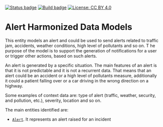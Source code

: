[![Status badge](https://img.shields.io/badge/status-draft-red.svg)](RELEASE_NOTES)
[![Build badge](https://img.shields.io/travis/smart-data-models/dataModel.Alert.svg "Travis build status")](https://travis-ci.org/smart-data-models/dataModel.Alert/)
[![License: CC BY 4.0](https://img.shields.io/badge/License-CC%20BY%204.0-lightgrey.svg)](https://creativecommons.org/licenses/by/4.0/)
# Alert Harmonized Data Models

This entity models an alert and could be used to send alerts related to traffic jam, accidents, weather conditions, high level of pollutants and so on. T
he purpose of the model is to support the generation of notifications for a user or trigger other actions, based on such alerts.

An alert is generated by a specific situation. The main features of an alert is that it is not predictable and it is not a recurrent data. 
That means that an alert could be an accident or a high level of pollutants measure, additionally it could a patient falling over or 
a car driving in the wrong direction on a highway.

Some examples of context data are: type of alert (traffic, weather, security, and pollution, etc.), severity, location and so on.

The main entities identified are:

-   [`Alert`](https://swagger.lab.fiware.org/?url=https://raw.githubusercontent.com/smart-data-models/dataModel.Alert/master/alert/swagger.yaml). 
    It represents an alert raised for an incident
